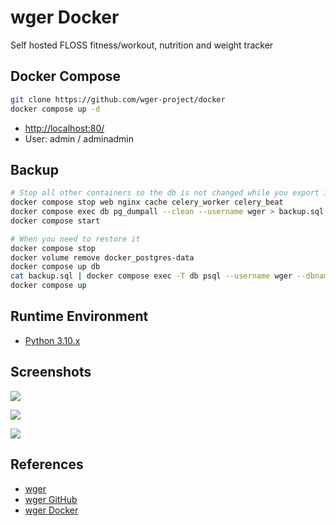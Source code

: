 # wger Docker

Self hosted FLOSS fitness/workout, nutrition and weight tracker

## Docker Compose
```sh
git clone https://github.com/wger-project/docker
docker compose up -d
```
- [http://localhost:80/](http://localhost:80/)
- User: admin / adminadmin

## Backup
```sh
# Stop all other containers so the db is not changed while you export it
docker compose stop web nginx cache celery_worker celery_beat
docker compose exec db pg_dumpall --clean --username wger > backup.sql
docker compose start

# When you need to restore it
docker compose stop
docker volume remove docker_postgres-data
docker compose up db
cat backup.sql | docker compose exec -T db psql --username wger --dbname wger
docker compose up
```

## Runtime Environment
- [Python 3.10.x](https://www.python.org/downloads/)

## Screenshots
![](https://wger.de/static/images/screens-1.avif)

![](https://wger.de/static/images/screens-2.avif)

![](https://wger.de/static/images/screens-3.avif)

## References
- [wger](https://wger.de/)
- [wger GitHub](https://github.com/wger-project/wger)
- [wger Docker](https://wger.readthedocs.io/en/latest/production/docker.html)
